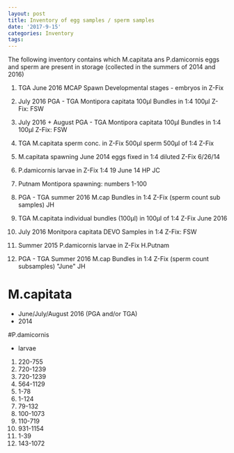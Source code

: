 ```yaml
---
layout: post
title: Inventory of egg samples / sperm samples
date: '2017-9-15'
categories: Inventory
tags: 
---
```

The following inventory contains which M.capitata ans P.damicornis eggs and sperm are present in storage (collected in the summers of 2014 and 2016)



1. TGA June 2016 MCAP Spawn Developmental stages - embryos in Z-Fix

2. July 2016 PGA - TGA Montipora capitata 100μl Bundles in 1:4 100μl Z-Fix: FSW

3. July 2016 + August PGA - TGA Montipora capitata 100μl Bundles in 1:4 100μl Z-Fix: FSW

4. TGA M.capitata sperm conc. in Z-Fix 500μl sperm 500μl of 1:4 Z-Fix

5. M.capitata spawning June 2014 eggs fixed in 1:4 diluted Z-Fix 6/26/14

6. P.damicornis larvae in Z-Fix 1:4  19 June 14 HP JC

7. Putnam Montipora spawning: numbers 1-100

8. PGA - TGA summer 2016 M.cap Bundles in 1:4 Z-Fix (sperm count sub samples) JH

9. TGA M.capitata individual bundles (100μl) in 100μl of 1:4 Z-Fix June 2016

10. July 2016 Monitpora capitata DEVO Samples in 1:4 Z-Fix: FSW

11. Summer 2015 P.damicornis larvae in Z-Fix  H.Putnam

12. PGA - TGA Summer 2016 M.cap Bundles in 1:4 Z-Fix (sperm count subsamples) "June" JH


# M.capitata 

* June/July/August 2016 (PGA and/or TGA)
* 2014 

#P.damicornis 

* larvae 



1. 220-755
2. 720-1239
3. 720-1239
4. 564-1129
5. 1-78
6. 1-124
7. 79-132
8. 100-1073
9. 110-719
10. 931-1154
11. 1-39
12. 143-1072





		


